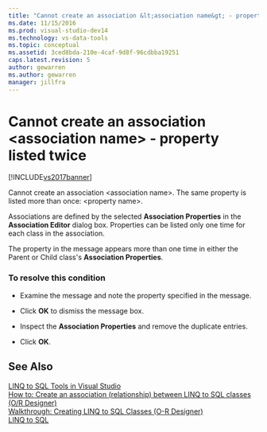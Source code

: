 ```yaml
---
title: "Cannot create an association &lt;association name&gt; - property listed twice | Microsoft Docs"
ms.date: 11/15/2016
ms.prod: visual-studio-dev14
ms.technology: vs-data-tools
ms.topic: conceptual
ms.assetid: 3ced8bda-210e-4caf-9d8f-96cdbba19251
caps.latest.revision: 5
author: gewarren
ms.author: gewarren
manager: jillfra
---
```

# Cannot create an association &lt;association name&gt; - property listed twice
[!INCLUDE[vs2017banner](../includes/vs2017banner.md)]

  
Cannot create an association \<association name>. The same property is listed more than once: \<property name>.  
  
 Associations are defined by the selected **Association Properties** in the **Association Editor** dialog box. Properties can be listed only one time for each class in the association.  
  
 The property in the message appears more than one time in either the Parent or Child class's **Association Properties**.  
  
### To resolve this condition  
  
-   Examine the message and note the property specified in the message.  
  
-   Click **OK** to dismiss the message box.  
  
-   Inspect the **Association Properties** and remove the duplicate entries.  
  
-   Click **OK**.  
  
## See Also  
 [LINQ to SQL Tools in Visual Studio](http://msdn.microsoft.com/library/a57e82d5-f7e4-4894-8add-3d9ba4fce186)   
 [How to: Create an association (relationship) between LINQ to SQL classes (O/R Designer)](../data-tools/how-to-create-an-association-relationship-between-linq-to-sql-classes-o-r-designer.md)   
 [Walkthrough: Creating LINQ to SQL Classes (O-R Designer)](http://msdn.microsoft.com/library/35aad4a4-2e8a-46e2-ae09-5fbfd333c233)   
 [LINQ to SQL](http://msdn.microsoft.com/library/73d13345-eece-471a-af40-4cc7a2f11655)
